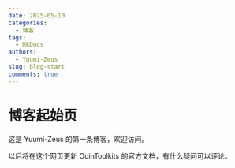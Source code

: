 ```yaml
---
date: 2025-05-10
categories:
  - 博客
tags:
  - MkDocs
authors:
  - Yuumi-Zeus
slug: blog-start
comments: true
---
```


# 博客起始页

这是 Yuumi-Zeus 的第一条博客，欢迎访问。

<!-- more -->

以后将在这个网页更新 OdinToolkits 的官方文档，有什么疑问可以评论。

